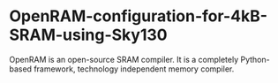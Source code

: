 # OpenRAM-configuration-for-4kB-SRAM-using-Sky130
OpenRAM is an open-source SRAM compiler. It is a completely Python-based framework, technology independent memory compiler. 
